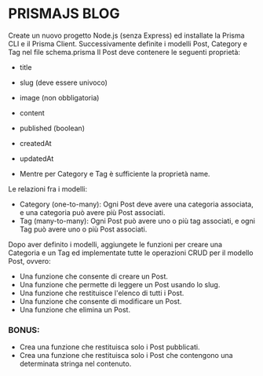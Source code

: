 # PRISMAJS BLOG

Create un nuovo progetto Node.js (senza Express) ed installate la Prisma CLI e il Prisma Client.
Successivamente definite i modelli Post, Category e Tag nel file schema.prisma Il Post deve contenere le seguenti proprietà:

- title
- slug (deve essere univoco)
- image (non obbligatoria)
- content
- published (boolean)
- createdAt
- updatedAt

- Mentre per Category e Tag è sufficiente la proprietà name.

Le relazioni fra i modelli:

- Category (one-to-many): Ogni Post deve avere una categoria associata, e una categoria può avere più Post associati.
- Tag (many-to-many): Ogni Post può avere uno o più tag associati, e ogni Tag può avere uno o più Post associati.

Dopo aver definito i modelli, aggiungete le funzioni per creare una Categoria e un Tag ed implementate tutte le operazioni CRUD per il modello Post, ovvero:

- Una funzione che consente di creare un Post.
- Una funzione che permette di leggere un Post usando lo slug.
- Una funzione che restituisce l'elenco di tutti i Post.
- Una funzione che consente di modificare un Post.
- Una funzione che elimina un Post.

### BONUS:

- Crea una funzione che restituisca solo i Post pubblicati.
- Crea una funzione che restituisca solo i Post che contengono una determinata stringa nel contenuto.

